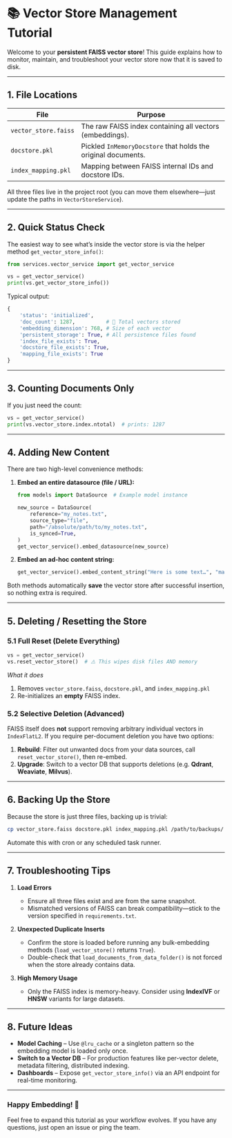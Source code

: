 # 📚 Vector Store Management Tutorial

Welcome to your **persistent FAISS vector store**! This guide explains how to monitor, maintain, and troubleshoot your vector store now that it is saved to disk.

---
## 1. File Locations

| File | Purpose |
|------|---------|
| `vector_store.faiss` | The raw FAISS index containing all vectors (embeddings). |
| `docstore.pkl` | Pickled `InMemoryDocstore` that holds the original documents. |
| `index_mapping.pkl` | Mapping between FAISS internal IDs and docstore IDs. |

All three files live in the project root (you can move them elsewhere—just update the paths in `VectorStoreService`).

---
## 2. Quick Status Check

The easiest way to see what’s inside the vector store is via the helper method `get_vector_store_info()`:

```python
from services.vector_service import get_vector_service

vs = get_vector_service()
print(vs.get_vector_store_info())
```

Typical output:

```python
{
    'status': 'initialized',
    'doc_count': 1287,          # 🔢 Total vectors stored
    'embedding_dimension': 768, # Size of each vector
    'persistent_storage': True, # All persistence files found
    'index_file_exists': True,
    'docstore_file_exists': True,
    'mapping_file_exists': True
}
```

---
## 3. Counting Documents Only

If you just need the count:

```python
vs = get_vector_service()
print(vs.vector_store.index.ntotal)  # prints: 1287
```

---
## 4. Adding New Content

There are two high-level convenience methods:

1. **Embed an entire datasource (file / URL):**
   ```python
   from models import DataSource  # Example model instance

   new_source = DataSource(
       reference="my_notes.txt",
       source_type="file",
       path="/absolute/path/to/my_notes.txt",
       is_synced=True,
   )
   get_vector_service().embed_datasource(new_source)
   ```

2. **Embed an ad-hoc content string:**
   ```python
   get_vector_service().embed_content_string("Here is some text…", "manual_input")
   ```

Both methods automatically **save** the vector store after successful insertion, so nothing extra is required.

---
## 5. Deleting / Resetting the Store

### 5.1 Full Reset (Delete Everything)

```python
vs = get_vector_service()
vs.reset_vector_store()  # ⚠️ This wipes disk files AND memory
```

*What it does*
1. Removes `vector_store.faiss`, `docstore.pkl`, and `index_mapping.pkl`
2. Re-initializes an **empty** FAISS index.

### 5.2 Selective Deletion (Advanced)

FAISS itself does **not** support removing arbitrary individual vectors in `IndexFlatL2`. If you require per-document deletion you have two options:

1. **Rebuild**: Filter out unwanted docs from your data sources, call `reset_vector_store()`, then re-embed.
2. **Upgrade**: Switch to a vector DB that supports deletions (e.g. **Qdrant**, **Weaviate**, **Milvus**).

---
## 6. Backing Up the Store

Because the store is just three files, backing up is trivial:

```bash
cp vector_store.faiss docstore.pkl index_mapping.pkl /path/to/backups/
```

Automate this with cron or any scheduled task runner.

---
## 7. Troubleshooting Tips

1. **Load Errors**
   * Ensure all three files exist and are from the same snapshot.
   * Mismatched versions of FAISS can break compatibility—stick to the version specified in `requirements.txt`.

2. **Unexpected Duplicate Inserts**
   * Confirm the store is loaded before running any bulk-embedding methods (`load_vector_store()` returns `True`).
   * Double-check that `load_documents_from_data_folder()` is not forced when the store already contains data.

3. **High Memory Usage**
   * Only the FAISS index is memory-heavy. Consider using **IndexIVF** or **HNSW** variants for large datasets.

---
## 8. Future Ideas

* **Model Caching** – Use `@lru_cache` or a singleton pattern so the embedding model is loaded only once.
* **Switch to a Vector DB** – For production features like per-vector delete, metadata filtering, distributed indexing.
* **Dashboards** – Expose `get_vector_store_info()` via an API endpoint for real-time monitoring.

---
### Happy Embedding! 🚀

Feel free to expand this tutorial as your workflow evolves. If you have any questions, just open an issue or ping the team. 